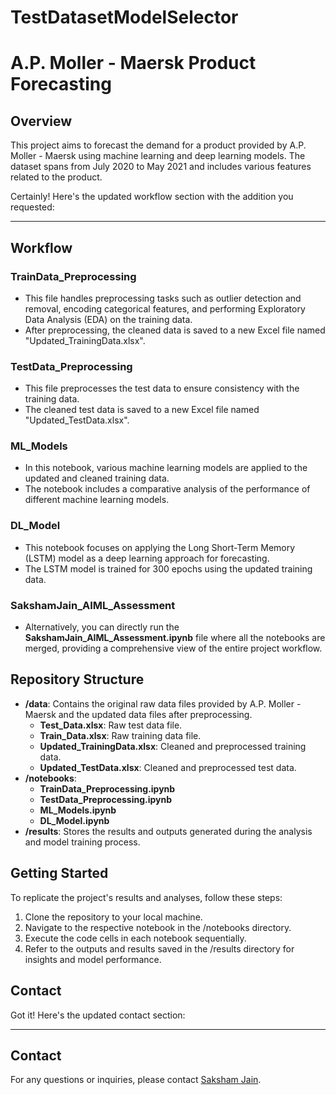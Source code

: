 # TestDatasetModelSelector


# A.P. Moller - Maersk Product Forecasting

## Overview

This project aims to forecast the demand for a product provided by A.P. Moller - Maersk using machine learning and deep learning models. The dataset spans from July 2020 to May 2021 and includes various features related to the product.

Certainly! Here's the updated workflow section with the addition you requested:

---

## Workflow

### TrainData_Preprocessing

- This file handles preprocessing tasks such as outlier detection and removal, encoding categorical features, and performing Exploratory Data Analysis (EDA) on the training data.
- After preprocessing, the cleaned data is saved to a new Excel file named "Updated_TrainingData.xlsx".

### TestData_Preprocessing

- This file preprocesses the test data to ensure consistency with the training data.
- The cleaned test data is saved to a new Excel file named "Updated_TestData.xlsx".

### ML_Models

- In this notebook, various machine learning models are applied to the updated and cleaned training data.
- The notebook includes a comparative analysis of the performance of different machine learning models.

### DL_Model

- This notebook focuses on applying the Long Short-Term Memory (LSTM) model as a deep learning approach for forecasting.
- The LSTM model is trained for 300 epochs using the updated training data.

### SakshamJain_AIML_Assessment

- Alternatively, you can directly run the **SakshamJain_AIML_Assessment.ipynb** file where all the notebooks are merged, providing a comprehensive view of the entire project workflow.

## Repository Structure

- **/data**: Contains the original raw data files provided by A.P. Moller - Maersk and the updated data files after preprocessing.
  - **Test_Data.xlsx**: Raw test data file.
  - **Train_Data.xlsx**: Raw training data file.
  - **Updated_TrainingData.xlsx**: Cleaned and preprocessed training data.
  - **Updated_TestData.xlsx**: Cleaned and preprocessed test data.
- **/notebooks**:
  - **TrainData_Preprocessing.ipynb**
  - **TestData_Preprocessing.ipynb**
  - **ML_Models.ipynb**
  - **DL_Model.ipynb**
- **/results**: Stores the results and outputs generated during the analysis and model training process.

## Getting Started

To replicate the project's results and analyses, follow these steps:

1. Clone the repository to your local machine.
2. Navigate to the respective notebook in the /notebooks directory.
3. Execute the code cells in each notebook sequentially.
4. Refer to the outputs and results saved in the /results directory for insights and model performance.

## Contact

Got it! Here's the updated contact section:

---

## Contact

For any questions or inquiries, please contact [Saksham Jain](https://www.linkedin.com/in/saksham-jain-59b2241a4/).

